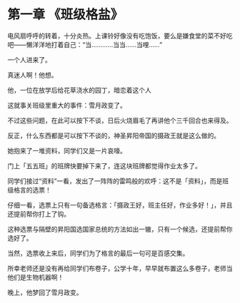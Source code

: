 # 第一章  《班级格盐》

电风扇呼呼的转着，十分炎热。上课铃好像没有吃饱饭，要么是嫌食堂的菜不好吃吧——懒洋洋地打着自己：“当…………当当……当哩……”

一个人进来了。

真迷人啊！他想。

他，一位在放学后给花草浇水的园丁，暗恋着这个人

这就事关班级里重大的事件：雪月政变了。

不过这些问题，在此可以按下不谈，日后火烧眉毛了再讲他个三千回合也来得及。

反正，什么东西都是可以按下不谈的，神圣昇阳帝国的摄政王就是这么做的。

她抱来了一堆资料，同学们又是一片哀嚎。

门上「五五班」的班牌快要掉下来了，连这块班牌都觉得作业太多了。

同学们接过“资料”一看，发出了一阵阵的雷鸣般的欢呼：这不是「资料」，而是班级格言的选票！

仔细一看，选票上只有一句备选格言：「摄政王好，班主任好，作业多好！」，并且还提前帮你打上了钩。

这种选票与隔壁的昇阳国选国家总统的方法如出一辙，只有一个候选，还提前帮你选好了。

当然，选票收上来后，同学们为了格言的最后一句可是百感交集。

所幸老师还是没有再给同学们布卷子，公学十年，早早就布置这么多卷子，老师当他们是生物机器啊！

晚上，他梦回了雪月政变。